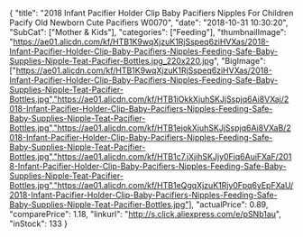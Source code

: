 {
	"title": "2018 Infant Pacifier Holder Clip Baby Pacifiers Nipples For Children Pacify Old Newborn Cute Pacifiers W0070",
	"date": "2018-10-31 10:30:20",
	"SubCat": ["Mother & Kids"],
	"categories": ["Feeding"],
	"thumbnailImage": "https://ae01.alicdn.com/kf/HTB1K9wqXjzuK1RjSspeq6ziHVXas/2018-Infant-Pacifier-Holder-Clip-Baby-Pacifiers-Nipples-Feeding-Safe-Baby-Supplies-Nipple-Teat-Pacifier-Bottles.jpg_220x220.jpg",
	"BigImage": ["https://ae01.alicdn.com/kf/HTB1K9wqXjzuK1RjSspeq6ziHVXas/2018-Infant-Pacifier-Holder-Clip-Baby-Pacifiers-Nipples-Feeding-Safe-Baby-Supplies-Nipple-Teat-Pacifier-Bottles.jpg","https://ae01.alicdn.com/kf/HTB1iOkkXjuhSKJjSspjq6Ai8VXaj/2018-Infant-Pacifier-Holder-Clip-Baby-Pacifiers-Nipples-Feeding-Safe-Baby-Supplies-Nipple-Teat-Pacifier-Bottles.jpg","https://ae01.alicdn.com/kf/HTB1ejokXjuhSKJjSspjq6Ai8VXaB/2018-Infant-Pacifier-Holder-Clip-Baby-Pacifiers-Nipples-Feeding-Safe-Baby-Supplies-Nipple-Teat-Pacifier-Bottles.jpg","https://ae01.alicdn.com/kf/HTB1c7.jXjihSKJjy0Fiq6AuiFXaF/2018-Infant-Pacifier-Holder-Clip-Baby-Pacifiers-Nipples-Feeding-Safe-Baby-Supplies-Nipple-Teat-Pacifier-Bottles.jpg","https://ae01.alicdn.com/kf/HTB1eQgqXjzuK1Rjy0Fpq6yEpFXaU/2018-Infant-Pacifier-Holder-Clip-Baby-Pacifiers-Nipples-Feeding-Safe-Baby-Supplies-Nipple-Teat-Pacifier-Bottles.jpg"],
	"actualPrice": 0.89,
	"comparePrice": 1.18,
	"linkurl": "http://s.click.aliexpress.com/e/pSNb1au",
	"inStock": 133
}
